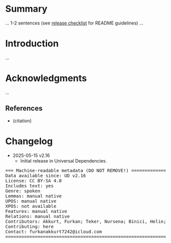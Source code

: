 # Summary

... 1-2 sentences (see [release checklist](http://universaldependencies.org/release_checklist.html#the-readme-file) for README guidelines) ...

# Introduction

...

# Acknowledgments

...

## References

* (citation)

# Changelog

* 2025-05-15 v2.16
  * Initial release in Universal Dependencies.

<pre>
=== Machine-readable metadata (DO NOT REMOVE!) ================================
Data available since: UD v2.16
License: CC BY-SA 4.0
Includes text: yes
Genre: spoken
Lemmas: manual native
UPOS: manual native
XPOS: not available
Features: manual native
Relations: manual native
Contributors: Akkurt, Furkan; Teker, Nursena; Binici, Helin; Demir, Ahmet; Sampanis, Konstantinos
Contributing: here
Contact: furkanakkurt7242@icloud.com
===============================================================================
</pre>
